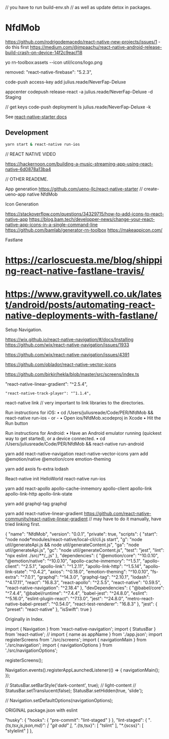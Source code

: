 // you have to run build-env.sh
// as well as update detox in packages.

# NfdMob

<!-- Check this for why it's crashing on android -->
https://github.com/rodrigodemacedo/react-native-new-projects/issues/1 - do this first
https://medium.com/@impaachu/react-native-android-release-build-crash-on-device-14f2c9eacf18


yo rn-toolbox:assets --icon util/icons/logo.png


removed:
    "react-native-firebase": "5.2.3",


code-push access-key add julius.reade/NeverFap-Deluxe

appcenter codepush release-react -a julius.reade/NeverFap-Deluxe -d Staging

// get keys
code-push deployment ls julius.reade/NeverFap-Deluxe -k


See [react-native-starter docs](https://ueno-llc.github.io/react-native-starter/)

## Development

```bash
yarn start & react-native run-ios
```


// REACT NATIVE VIDEO

https://hackernoon.com/building-a-music-streaming-app-using-react-native-6d0878a13ba4


// OTHER READEME.

App generation
https://github.com/ueno-llc/react-native-starter
// create-ueno-app native NfdMob

Icon Generation

https://stackoverflow.com/questions/34329715/how-to-add-icons-to-react-native-app
https://blog.bam.tech/developper-news/change-your-react-native-app-icons-in-a-single-command-line
https://github.com/bamlab/generator-rn-toolbox
https://makeappicon.com/

Fastlane

# https://carloscuesta.me/blog/shipping-react-native-fastlane-travis/

# https://www.gravitywell.co.uk/latest/android/posts/automating-react-native-deployments-with-fastlane/

Setup Navigation.

https://wix.github.io/react-native-navigation/#/docs/Installing
https://github.com/wix/react-native-navigation/issues/1933

https://github.com/wix/react-native-navigation/issues/4391

https://github.com/oblador/react-native-vector-icons

https://github.com/birkir/hekla/blob/master/src/screens/index.ts



"react-native-linear-gradient": "^2.5.4",

    "react-native-track-player": "^1.1.4",

react-native link // very important to link libraries to the directories.

Run instructions for iOS:
• cd /Users/juliusreade/Code/PER/NfdMob && react-native run-ios - or -
• Open ios/NfdMob.xcodeproj in Xcode
• Hit the Run button

Run instructions for Android:
• Have an Android emulator running (quickest way to get started), or a device connected.
• cd /Users/juliusreade/Code/PER/NfdMob && react-native run-android

yarn add react-native-navigation react-native-vector-icons
yarn add @emotion/native @emotion/core emotion-theming

yarn add axois fs-extra lodash

React-native init HelloWorld
react-native run-ios

yarn add react-apollo apollo-cache-inmemory apollo-client apollo-link apollo-link-http apollo-link-state

yarn add graphql-tag graphql

yarn add react-native-linear-gradient
https://github.com/react-native-community/react-native-linear-gradient
// may have to do it manually, have tried linking first.

{
"name": "NfdMob",
"version": "0.0.1",
"private": true,
"scripts": {
"start": "node node\*modules/react-native/local-cli/cli.js start",
"g": "node util/generateApi.js && node util/generateContent.js",
"ga": "node util/generateApi.js",
"gc": "node util/generateContent.js",
"test": "jest",
"lint": "npx eslint ./src/\*\*/\_.js"
},
"dependencies": {
"@emotion/core": "^10.0.10",
"@emotion/native": "^10.0.10",
"apollo-cache-inmemory": "^1.5.1",
"apollo-client": "^2.5.1",
"apollo-link": "^1.2.11",
"apollo-link-http": "^1.5.14",
"apollo-link-state": "^0.4.2",
"axios": "^0.18.0",
"emotion-theming": "^10.0.10",
"fs-extra": "^7.0.1",
"graphql": "^14.3.0",
"graphql-tag": "^2.10.1",
"lodash": "^4.17.11",
"react": "16.8.3",
"react-apollo": "^2.5.5",
"react-native": "0.59.5",
"react-native-navigation": "^2.18.4"
},
"devDependencies": {
"@babel/core": "^7.4.4",
"@babel/runtime": "^7.4.4",
"babel-jest": "^24.8.0",
"eslint": "^5.16.0",
"eslint-plugin-react": "^7.13.0",
"jest": "^24.8.0",
"metro-react-native-babel-preset": "^0.54.0",
"react-test-renderer": "16.8.3"
},
"jest": {
"preset": "react-native"
},
"isSwift": true
}

Originally in Index.

import { Navigation } from 'react-native-navigation';
import { StatusBar } from 'react-native';
// import { name as appName } from './app.json';
import registerScreens from './src/screens';
import { navigationMain } from './src/navigation';
import { navigationOptions } from './src/navigationOptions';

registerScreens();

Navigation.events().registerAppLaunchedListener(() => {
navigationMain();
});

// StatusBar.setBarStyle('dark-content', true); // light-content
// StatusBar.setTranslucent(false);
StatusBar.setHidden(true, 'slide');

// Navigation.setDefaultOptions(navigationOptions);



ORIGINAL package.json with eslint

  "husky": {
    "hooks": {
      "pre-commit": "lint-staged"
    }
  },
  "lint-staged": {
    "*.{ts,tsx,js,json,md}": [
      "git add"
    ],
    "*.{ts,tsx}": [
      "tslint"
    ],
    "*.{scss}": [
      "stylelint"
    ]
  },
